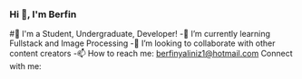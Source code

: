 ### Hi 👋, I'm Berfin 
#:information_desk_person: I'm a Student, Undergraduate, Developer!
-🌱 I’m currently learning Fullstack and Image Processing
-👯 I’m looking to collaborate with other content creators
-📫 How to reach me: berfinyaliniz1@hotmail.com
Connect with me:

<!--
**berfin22/berfin22** is a ✨ _special_ ✨ repository because its `README.md` (this file) appears on your GitHub profile.

Here are some ideas to get you started:

- 🔭 I’m currently working on ...
- 🌱 I’m currently learning ...
- 👯 I’m looking to collaborate on ...
- 🤔 I’m looking for help with ...
- 💬 Ask me about ...
- 📫 How to reach me: ...
- 😄 Pronouns: ...
- ⚡ Fun fact: ...
-->
